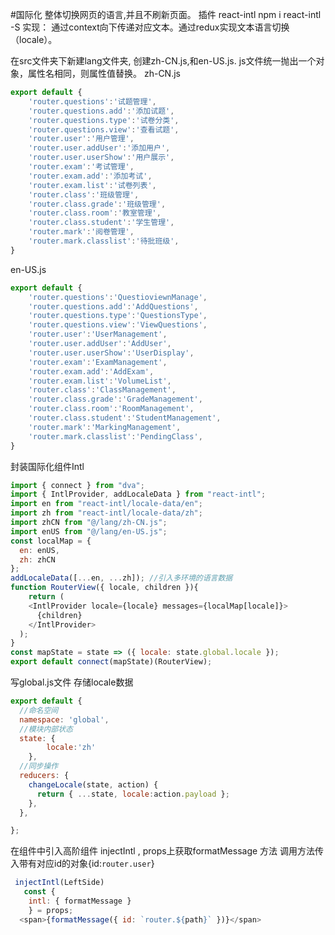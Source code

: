 #国际化
整体切换网页的语言,并且不刷新页面。
插件 react-intl
npm i react-intl -S
实现： 通过context向下传递对应文本。通过redux实现文本语言切换（locale）。

在src文件夹下新建lang文件夹,
创建zh-CN.js,和en-US.js.
js文件统一抛出一个对象，属性名相同，则属性值替换。
zh-CN.js
``` JavaScript
export default {
	'router.questions':'试题管理',
	'router.questions.add':'添加试题',
	'router.questions.type':'试卷分类',
	'router.questions.view':'查看试题',
	'router.user':'用户管理',
	'router.user.addUser':'添加用户',
	'router.user.userShow':'用户展示',
	'router.exam':'考试管理',
	'router.exam.add':'添加考试',
	'router.exam.list':'试卷列表',
	'router.class':'班级管理',
	'router.class.grade':'班级管理',
	'router.class.room':'教室管理',
	'router.class.student':'学生管理',
	'router.mark':'阅卷管理',
	'router.mark.classlist':'待批班级',
}
```
en-US.js
```javascript
export default {
	'router.questions':'QuestioviewnManage',
	'router.questions.add':'AddQuestions',
	'router.questions.type':'QuestionsType',
	'router.questions.view':'ViewQuestions',
	'router.user':'UserManagement',
	'router.user.addUser':'AddUser',
	'router.user.userShow':'UserDisplay',
	'router.exam':'ExamManagement',
	'router.exam.add':'AddExam',
	'router.exam.list':'VolumeList',
	'router.class':'ClassManagement',
	'router.class.grade':'GradeManagement',
	'router.class.room':'RoomManagement',
	'router.class.student':'StudentManagement',
	'router.mark':'MarkingManagement',
	'router.mark.classlist':'PendingClass',
}
```
封装国际化组件Intl
```JavaScript
import { connect } from "dva";
import { IntlProvider, addLocaleData } from "react-intl";
import en from "react-intl/locale-data/en";
import zh from "react-intl/locale-data/zh";
import zhCN from "@/lang/zh-CN.js";
import enUS from "@/lang/en-US.js";
const localMap = {
  en: enUS,
  zh: zhCN
};
addLocaleData([...en, ...zh]); //引入多环境的语言数据
function RouterView({ locale, children }){
	return (
    <IntlProvider locale={locale} messages={localMap[locale]}>
      {children}
    </IntlProvider>
  );
}
const mapState = state => ({ locale: state.global.locale });
export default connect(mapState)(RouterView);
```
写global.js文件 存储locale数据
```JavaScript
export default {
  //命名空间
  namespace: 'global',
  //模块内部状态
  state: {
		locale:'zh'
	},
  //同步操作
  reducers: {
    changeLocale(state, action) {
      return { ...state, locale:action.payload };
    },
  },

};

```


在组件中引入高阶组件 injectIntl ,
props上获取formatMessage 方法
调用方法传入带有对应id的对象{id:`router.user`}
```JavaScript
 injectIntl(LeftSide)
   const {
    intl: { formatMessage }
	} = props;
  <span>{formatMessage({ id: `router.${path}` })}</span>
```